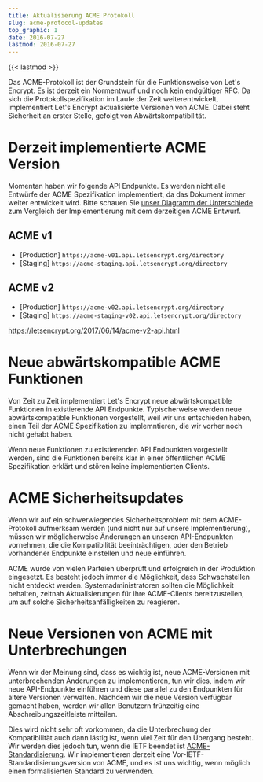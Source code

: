 ```yaml
---
title: Aktualisierung ACME Protokoll
slug: acme-protocol-updates
top_graphic: 1
date: 2016-07-27
lastmod: 2016-07-27
---
```


{{< lastmod >}}

Das ACME-Protokoll ist der Grundstein für die Funktionsweise von Let's Encrypt. Es ist derzeit ein Normentwurf und noch kein endgültiger RFC. Da sich die Protokollspezifikation im Laufe der Zeit weiterentwickelt, implementiert Let's Encrypt aktualisierte Versionen von ACME. Dabei steht Sicherheit an erster Stelle, gefolgt von Abwärtskompatibilität.

# Derzeit implementierte ACME Version

Momentan haben wir folgende API Endpunkte. Es werden nicht alle Entwürfe der ACME Spezifikation implementiert, da das Dokument immer weiter entwickelt wird. Bitte schauen Sie [unser Diagramm der Unterschiede](https://github.com/letsencrypt/boulder/blob/master/docs/acme-divergences.md) zum Vergleich der Implementierung mit dem derzeitigen ACME Entwurf.

## ACME v1

* [Production] `https://acme-v01.api.letsencrypt.org/directory`
* [Staging] `https://acme-staging.api.letsencrypt.org/directory`

## ACME v2

* [Production] `https://acme-v02.api.letsencrypt.org/directory`
* [Staging] `https://acme-staging-v02.api.letsencrypt.org/directory`

https://letsencrypt.org/2017/06/14/acme-v2-api.html

# Neue abwärtskompatible ACME Funktionen

Von Zeit zu Zeit implementiert Let's Encrypt neue abwärtskompatible Funktionen in existierende API Endpunkte. Typischerweise werden neue abwärtskompatible Funktionen vorgestellt, weil wir uns entschieden haben, einen Teil der ACME Spezifikation zu implemntieren, die wir vorher noch nicht gehabt haben.

Wenn neue Funktionen zu existierenden API Endpunkten vorgestellt werden, sind die Funktionen bereits klar in einer öffentlichen ACME Spezifikation erklärt und stören keine implementierten Clients.

# ACME Sicherheitsupdates

Wenn wir auf ein schwerwiegendes Sicherheitsproblem mit dem ACME-Protokoll aufmerksam werden (und nicht nur auf unsere Implementierung), müssen wir möglicherweise Änderungen an unseren API-Endpunkten vornehmen, die die Kompatibilität beeinträchtigen, oder den Betrieb vorhandener Endpunkte einstellen und neue einführen.

ACME wurde von vielen Parteien überprüft und erfolgreich in der Produktion eingesetzt. Es besteht jedoch immer die Möglichkeit, dass Schwachstellen nicht entdeckt werden. Systemadministratoren sollten die Möglichkeit behalten, zeitnah Aktualisierungen für ihre ACME-Clients bereitzustellen, um auf solche Sicherheitsanfälligkeiten zu reagieren.

# Neue Versionen von ACME mit Unterbrechungen

Wenn wir der Meinung sind, dass es wichtig ist, neue ACME-Versionen mit unterbrechenden Änderungen zu implementieren, tun wir dies, indem wir neue API-Endpunkte einführen und diese parallel zu den Endpunkten für ältere Versionen verwalten. Nachdem wir die neue Version verfügbar gemacht haben, werden wir allen Benutzern frühzeitig eine Abschreibungszeitleiste mitteilen.

Dies wird nicht sehr oft vorkommen, da die Unterbrechung der Kompatibilität auch dann lästig ist, wenn viel Zeit für den Übergang besteht. Wir werden dies jedoch tun, wenn die IETF beendet ist [ACME-Standardisierung](https://datatracker.ietf.org/wg/acme/charter/). Wir implementieren derzeit eine Vor-IETF-Standardisierungsversion von ACME, und es ist uns wichtig, wenn möglich einen formalisierten Standard zu verwenden.